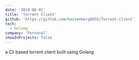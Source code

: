 ```yaml
---
date: '2024-06-01'
title: 'Torrent Client'
github: 'https://github.com/heisenberg8055/Torrent-client'
tech:
  - Golang
company: 'Personal'
showInProjects: false
---
```


a Cli based torrent client built using Golang
